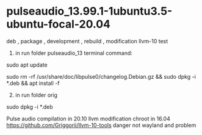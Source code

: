 # pulseaudio_13.99.1-1ubuntu3.5-ubuntu-focal-20.04
deb , package , development , rebuild , modification llvm-10 test

1) in run folder pulseaudio_13 terminal command:

sudo apt update

sudo rm -rf /usr/share/doc/libpulse0/changelog.Debian.gz && sudo dpkg -i *.deb && apt install -f

2) in run folder orig

sudo dpkg -i *.deb

Pulse audio compilation in 20.10 llvm modification chroot in 16.04 https://github.com/Griggorii/llvm-10-tools danger not wayland and problem
